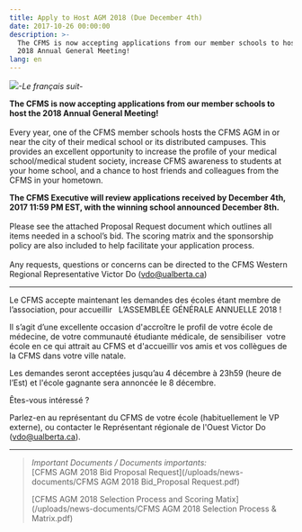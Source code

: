 ```yaml
---
title: Apply to Host AGM 2018 (Due December 4th)
date: 2017-10-26 00:00:00
description: >-
  The CFMS is now accepting applications from our member schools to host the
  2018 Annual General Meeting!
lang: en
---
```



![](/uploads/versions/host-agm-2018---x----2078-348x---.jpg)*-Le fran&ccedil;ais suit-*

**The CFMS is now accepting applications from our member schools to host the 2018 Annual General Meeting!**<br><br>Every year, one of the CFMS member schools hosts the CFMS AGM in or near the city of their medical school or its distributed campuses. This provides an excellent opportunity to increase the profile of your medical school/medical student society, increase CFMS awareness to students at your home school, and a chance to host friends and colleagues from the CFMS in your hometown.

**The CFMS Executive will review applications received by December 4th, 2017 11:59 PM EST, with the winning school announced December 8th.**<br><br>Please see the attached Proposal Request document which outlines all items needed in a school’s bid. The scoring matrix and the sponsorship policy are also included to help facilitate your application process.<br><br>Any requests, questions or concerns can be directed to the CFMS Western Regional Representative Victor Do ([vdo@ualberta.ca](javascript:void(location.href='mailto:'+String.fromCharCode(118,100,111,64,117,97,108,98,101,114,116,97,46,99,97))))

---

Le CFMS accepte maintenant les demandes des &eacute;coles &eacute;tant membre de l’association, pour accueillir &nbsp; L’ASSEMBL&Eacute;E G&Eacute;N&Eacute;RALE ANNUELLE 2018 !

Il s’agit d’une excellente occasion d'accro&icirc;tre le profil de votre &eacute;cole de m&eacute;decine, de votre communaut&eacute; &eacute;tudiante m&eacute;dicale, de sensibiliser &nbsp;votre &eacute;cole en ce qui attrait au CFMS et d'accueillir vos amis et vos coll&egrave;gues de la CFMS dans votre ville natale.

Les demandes seront accept&eacute;es jusqu’au 4 d&eacute;cembre &agrave; 23h59 (heure de l’Est) et l'&eacute;cole gagnante sera annonc&eacute;e le 8 d&eacute;cembre.

&Ecirc;tes-vous int&eacute;ress&eacute; ?

Parlez-en au repr&eacute;sentant du CFMS de votre &eacute;cole (habituellement le VP externe), ou contacter le Repr&eacute;sentant r&eacute;gionale de l'Ouest Victor Do ([vdo@ualberta.ca](javascript:void(location.href='mailto:'+String.fromCharCode(118,100,111,64,117,97,108,98,101,114,116,97,46,99,97)))).

---

> *Important Documents / Documents importants:*<br>[CFMS AGM 2018 Bid Proposal Request](/uploads/news-documents/CFMS AGM 2018 Bid_Proposal Request.pdf)
>
>
> [CFMS AGM 2018 Selection Process and Scoring Matix](/uploads/news-documents/CFMS AGM 2018 Selection Process &amp; Matrix.pdf)